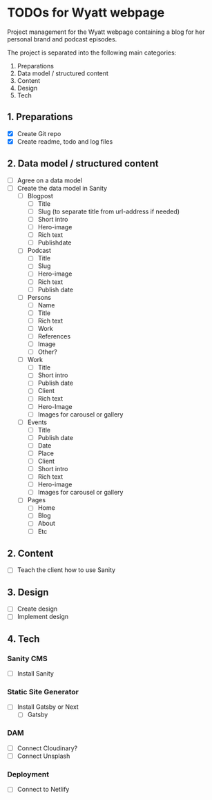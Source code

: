# TODOs for Wyatt webpage
Project management for the Wyatt webpage containing a blog for her personal brand and podcast episodes.

The project is separated into the following main categories:

1. Preparations
2. Data model / structured content
3. Content
4. Design
5. Tech

## 1. Preparations
- [x] Create Git repo
- [x] Create readme, todo and log files
 
## 2. Data model / structured content
- [ ] Agree on a data model
- [ ] Create the data model in Sanity
    - [ ] Blogpost
        - [ ] Title
        - [ ] Slug (to separate title from url-address if needed)
        - [ ] Short intro
        - [ ] Hero-image
        - [ ] Rich text
        - [ ] Publishdate
    - [ ] Podcast
        - [ ] Title
        - [ ] Slug
        - [ ] Hero-image
        - [ ] Rich text
        - [ ] Publish date
    - [ ] Persons
        - [ ] Name
        - [ ] Title
        - [ ] Rich text
        - [ ] Work
        - [ ] References
        - [ ] Image
        - [ ] Other?
    - [ ] Work
        - [ ] Title
        - [ ] Short intro
        - [ ] Publish date
        - [ ] Client
        - [ ] Rich text
        - [ ] Hero-Image
        - [ ] Images for carousel or gallery
    - [ ] Events
        - [ ] Title
        - [ ] Publish date
        - [ ] Date
        - [ ] Place
        - [ ] Client
        - [ ] Short intro
        - [ ] Rich text
        - [ ] Hero-image
        - [ ] Images for carousel or gallery
    - [ ] Pages
        - [ ] Home
        - [ ] Blog
        - [ ] About
        - [ ] Etc

## 2. Content
- [ ] Teach the client how to use Sanity

## 3. Design
- [ ] Create design
- [ ] Implement design

## 4. Tech

### Sanity CMS
- [ ] Install Sanity

### Static Site Generator
- [ ] Install Gatsby or Next
    - [ ] Gatsby

### DAM
- [ ] Connect Cloudinary?
- [ ] Connect Unsplash

### Deployment
- [ ] Connect to Netlify